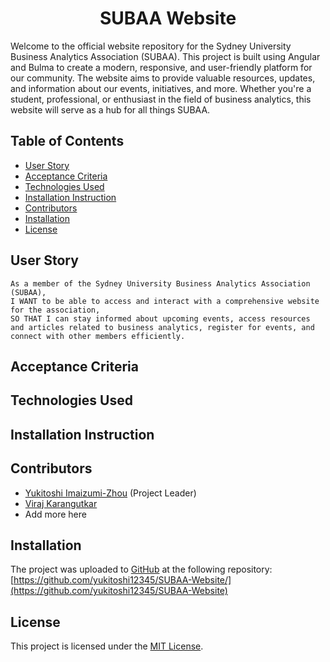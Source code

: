 <h1 align = "center"> SUBAA Website </h1>

Welcome to the official website repository for the Sydney University Business Analytics Association (SUBAA). This project is built using Angular and Bulma to create a modern, responsive, and user-friendly platform for our community. The website aims to provide valuable resources, updates, and information about our events, initiatives, and more. Whether you're a student, professional, or enthusiast in the field of business analytics, this website will serve as a hub for all things SUBAA.

## Table of Contents

- [User Story](#user-story)
- [Acceptance Criteria](#acceptance-criteria)
- [Technologies Used](#technologies-used)
- [Installation Instruction](#installation-instruction)
- [Contributors](#contributors)
- [Installation](#installation)
- [License](#license)

## User Story

```
As a member of the Sydney University Business Analytics Association (SUBAA),
I WANT to be able to access and interact with a comprehensive website for the association,
SO THAT I can stay informed about upcoming events, access resources and articles related to business analytics, register for events, and connect with other members efficiently.
```

## Acceptance Criteria

## Technologies Used

## Installation Instruction

## Contributors

- [Yukitoshi Imaizumi-Zhou](https://github.com/Yukitoshi12345) (Project Leader)
- [Viraj Karangutkar](https://github.com/VirajKK)
- Add more here

## Installation

The project was uploaded to [GitHub](https://github.com/) at the following repository:
[https://github.com/yukitoshi12345/SUBAA-Website/](https://github.com/yukitoshi12345/SUBAA-Website)

## License

This project is licensed under the [MIT License](https://github.com/Yukitoshi12345/SUBAA-Website/blob/main/LICENSE).
